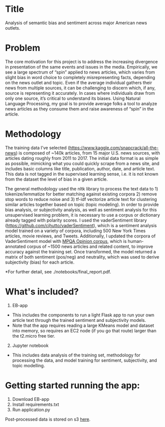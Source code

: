 # Title
Analysis of semantic bias and sentiment across major American news outlets.

# Problem
The core motivation for this project is to address the increasing divergence in presentation of the same events and issues in the media. Empirically, we see a large spectrum of “spin” applied to news articles, which varies from slight bias in word choice to completely misrepresenting facts, depending on the news outlet and topic. Even if the average individual gathers their news from multiple sources, it can be challenging to discern which, if any, source is representing it accurately. In cases where individuals draw from only one source, it’s critical to understand its biases. Using Natural Language Processing, my goal is to provide average folks a tool to analyze news articles as they consume them and raise awareness of “spin” in the article.

# Methodology
The training data I’ve selected (https://www.kaggle.com/snapcrack/all-the-news) is composed of ~140k articles, from 15 major U.S. news sources, with articles dating roughly from 2011 to 2017. The initial data format is as simple as possible, mimicking what you could quickly scrape from a news site, and includes basic columns like title, publication, author, date, and article text. This data is not tagged in the supervised learning sense, i.e. it is not known from the dataset the level of bias in a given article.

The general methodology used the nltk library to process the text data to 1) tokenize/lemmatize for better matching against existing corpora 2) remove stop words to reduce noise and 3) tf-idf vectorize article text for clustering similar articles together based on topic (topic modeling).
In order to provide bias analysis, or subjectivity analysis, as well as sentiment analysis for this unsupervised learning problem, it is necessary to use a corpus or dictionary already tagged with polarity scores. I used the vaderSentiment library (https://github.com/cjhutto/vaderSentiment), which is a sentiment analysis model trained on a variety of corpora, including 500 New York Times articles, movie reviews, and Tweets. Additionally, I updated the corpora of VaderSentiment model with <a href="http://mpqa.cs.pitt.edu/corpora/mpqa_corpus/">MPQA Opinion corpus</a>, which is human-annotated corpus of ~1500 news articles and related content, to improve accuracy against the training set. Once transformed, the model returned a matrix of both sentiment (pos/neg) and neutrality, which was used to derive subjectivity (bias) for each article. 

*For further detail, see ./notebooks/final_report.pdf.

# What's included?
1. EB-app
  - This includes the components to run a light Flask app to run your own article text through the trained sentiment and subjectivity models.
  - Note that the app requires reading a large KMeans model and dataset into memory, so requires an EC2 node (if you go that route) larger than the t2.micro free tier.
2. Jupyter notebook
 - This includes data analysis of the training set, methodology for processing the data, and model training for sentiment, subjectivity, and topic modelling. 

# Getting started running the app:
1. Download EB-app
2. Install requirements.txt
3. Run application.py

Post-processed data is stored on s3 <a href="https://s3.us-east-2.amazonaws.com/ian-bury-springboard/">here</a>.
